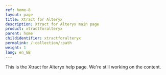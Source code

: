 ```yaml
---
ref: home-8
layout: page
title: Xtract for Alteryx
description: Xtract for Alteryx main page
product: xtractforalteryx
parent: home
childidentifier: xtractforalteryx
permalink: /:collection/:path
weight: 1
lang: en_GB
---
```


This is the Xtract for Alteryx help page.
We're still working on the content.